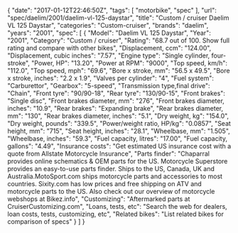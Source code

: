 {
    "date": "2017-01-12T22:46:50Z",
    "tags": [
        "motorbike",
        "spec"
    ],
    "url": "spec\/daelim\/2001\/daelim-vl-125-daystar",
    "title": "Custom \/ cruiser Daelim VL 125 Daystar",
    "categories": "Custom-cruiser",
    "brands": "daelim",
    "years": "2001",
    "spec": [
        {
            "Model": "Daelim VL 125 Daystar",
            "Year": "2001",
            "Category": "Custom \/ cruiser",
            "Rating": "68.7 out of 100. Show full rating and compare with other bikes",
            "Displacement, ccm": "124.00",
            "Displacement, cubic inches": "7.57",
            "Engine type": "Single cylinder, four-stroke",
            "Power, HP": "13.20",
            "Power at RPM": "9000",
            "Top speed, km\/h": "112.0",
            "Top speed, mph": "69.6",
            "Bore x stroke, mm": "56.5 x 49.5",
            "Bore x stroke, inches": "2.2 x 1.9",
            "Valves per cylinder": "4",
            "Fuel system": "Carburettor",
            "Gearbox": "5-speed",
            "Transmission type,final drive": "Chain",
            "Front tyre": "90\/90-18",
            "Rear tyre": "130\/90-15",
            "Front brakes": "Single disc",
            "Front brakes diameter, mm": "276",
            "Front brakes diameter, inches": "10.9",
            "Rear brakes": "Expanding brake",
            "Rear brakes diameter, mm": "130",
            "Rear brakes diameter, inches": "5.1",
            "Dry weight, kg": "154.0",
            "Dry weight, pounds": "339.5",
            "Power\/weight ratio, HP\/kg": "0.0857",
            "Seat height, mm": "715",
            "Seat height, inches": "28.1",
            "Wheelbase, mm": "1.505",
            "Wheelbase, inches": "59.3",
            "Fuel capacity, litres": "17.00",
            "Fuel capacity, gallons": "4.49",
            "Insurance costs": "Get estimated US insurance cost with a quote from Allstate Motorcycle Insurance",
            "Parts finder": "Chaparral provides online schematics & OEM parts for the US.   Motorcycle Superstore provides an easy-to-use parts finder. Ships to the US, Canada, UK and Australia.MotoSport.com ships motorcycle parts and accessories to most countries.    Sixity.com has low prices and free shipping on ATV and motorcycle parts to the US. Also check out our overview of motorcycle webshops at Bikez.info",
            "Customizing": "Aftermarked parts at CruiserCustomizing.com",
            "Loans, tests, etc": "Search the web for dealers, loan costs, tests, customizing, etc",
            "Related bikes": "List related bikes for comparison of specs"
        }
    ]
}